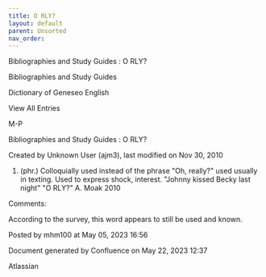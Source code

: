 ```yaml
---
title: O RLY?
layout: default
parent: Unsorted
nav_order:
---
```


Bibliographies and Study Guides : O RLY?

Bibliographies and Study Guides

Dictionary of Geneseo English

View All Entries

M-P

Bibliographies and Study Guides : O RLY?

Created by  Unknown User (ajm3), last modified on Nov 30, 2010

1. (phr.) Colloquially used instead of the phrase &quot;Oh, really?&quot; used usually in texting. Used to express shock, interest. &quot;Johnny kissed Becky last night&quot; &quot;O RLY?&quot; A. Moak 2010

Comments:

According to the survey, this word appears to still be used and known. 

Posted by mhm100 at May 05, 2023 16:56

Document generated by Confluence on May 22, 2023 12:37

Atlassian
